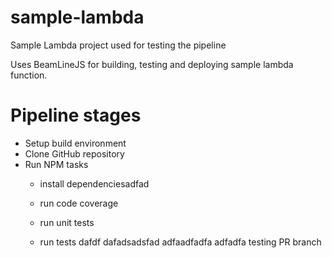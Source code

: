 # sample-lambda
Sample Lambda project used for testing the pipeline

Uses BeamLineJS for building, testing and deploying sample lambda function.

# Pipeline stages
* Setup build environment
* Clone GitHub repository
* Run NPM tasks
  * install dependenciesadfad
  
  
  * run code coverage
  * run unit tests
  * run tests
dafdf
dafadsadsfad
adfaadfadfa
adfadfa
testing PR branch
